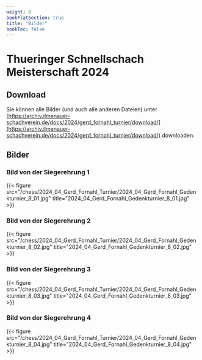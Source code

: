 ```yaml
---
weight: 0
bookFlatSection: true
title: "Bilder"
bookToc: false
---
```


# Thueringer Schnellschach Meisterschaft 2024

## Download

Sie können alle Bilder (und auch alle anderen Dateien) unter [https://archiv.ilmenauer-schachverein.de/docs/2024/gerd_fornahl_turnier/download/](https://archiv.ilmenauer-schachverein.de/docs/2024/gerd_fornahl_turnier/download/) downloaden.

## Bilder

### Bild von der Siegerehrung 1

{{< figure src="/chess/2024_04_Gerd_Fornahl_Turnier/2024_04_Gerd_Fornahl_Gedenkturnier_8_01.jpg" title="2024_04_Gerd_Fornahl_Gedenkturnier_8_01.jpg" >}}

### Bild von der Siegerehrung 2

{{< figure src="/chess/2024_04_Gerd_Fornahl_Turnier/2024_04_Gerd_Fornahl_Gedenkturnier_8_02.jpg" title="2024_04_Gerd_Fornahl_Gedenkturnier_8_02.jpg" >}}

### Bild von der Siegerehrung 3

{{< figure src="/chess/2024_04_Gerd_Fornahl_Turnier/2024_04_Gerd_Fornahl_Gedenkturnier_8_03.jpg" title="2024_04_Gerd_Fornahl_Gedenkturnier_8_03.jpg" >}}

### Bild von der Siegerehrung 4

{{< figure src="/chess/2024_04_Gerd_Fornahl_Turnier/2024_04_Gerd_Fornahl_Gedenkturnier_8_04.jpg" title="2024_04_Gerd_Fornahl_Gedenkturnier_8_04.jpg" >}}
